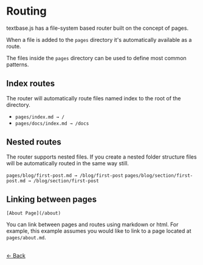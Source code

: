 # Routing

textbase.js has a file-system based router built on the concept of pages.

When a file is added to the `pages` directory it's automatically available as a route.

The files inside the `pages` directory can be used to define most common patterns.

## Index routes

The router will automatically route files named index to the root of the directory.

- `pages/index.md → /`
- `pages/docs/index.md → /docs`

## Nested routes

The router supports nested files. If you create a nested folder structure files will be automatically routed in the same way still.

`pages/blog/first-post.md → /blog/first-post`
`pages/blog/section/first-post.md → /blog/section/first-post`

## Linking between pages

```
[About Page](/about)
```

You can link between pages and routes using markdown or html. For example, this example assumes you would like to link to a page located at `pages/about.md`.

<br/> [&larr; Back](/docs)

